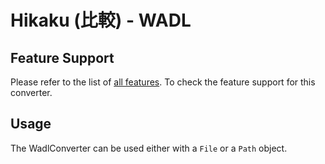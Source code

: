 # Hikaku (比較) - WADL

## Feature Support

Please refer to the list of [all features](features.md). To check the feature support for this converter.

## Usage

The WadlConverter can be used either with a `File` or a `Path` object.